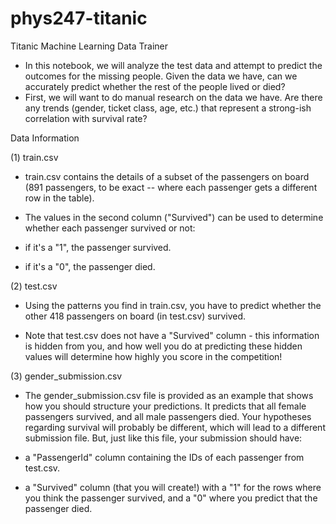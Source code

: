 # phys247-titanic

Titanic Machine Learning Data Trainer
- In this notebook, we will analyze the test data and attempt to predict the outcomes for the missing people. Given the data we have, can we accurately predict whether the rest of the people lived or died?
- First, we will want to do manual research on the data we have. Are there any trends (gender, ticket class, age, etc.) that represent a strong-ish correlation with survival rate?

Data Information

(1) train.csv
- train.csv contains the details of a subset of the passengers on board (891 passengers, to be exact -- where each passenger gets a different row in the table).

- The values in the second column ("Survived") can be used to determine whether each passenger survived or not:
- if it's a "1", the passenger survived.
- if it's a "0", the passenger died.

(2) test.csv
- Using the patterns you find in train.csv, you have to predict whether the other 418 passengers on board (in test.csv) survived.

- Note that test.csv does not have a "Survived" column - this information is hidden from you, and how well you do at predicting these hidden values will determine how highly you score in the competition!

(3) gender_submission.csv
- The gender_submission.csv file is provided as an example that shows how you should structure your predictions. It predicts that all female passengers survived, and all male passengers died. Your hypotheses regarding survival will probably be different, which will lead to a different submission file. But, just like this file, your submission should have:

- a "PassengerId" column containing the IDs of each passenger from test.csv.
- a "Survived" column (that you will create!) with a "1" for the rows where you think the passenger survived, and a "0" where you predict that the passenger died.

